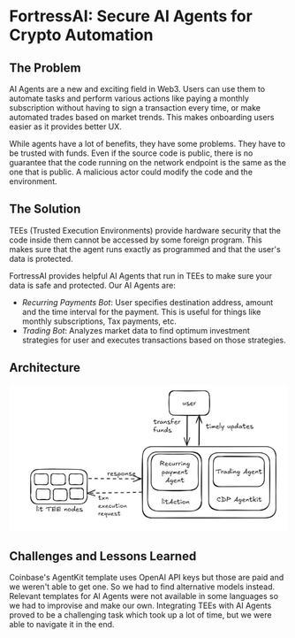 # FortressAI: Secure AI Agents for Crypto Automation

## The Problem

AI Agents are a new and exciting field in Web3. Users can use them to automate tasks and perform various actions like paying a monthly subscription without having to sign a transaction every time, or make automated trades based on market trends. This makes onboarding users easier as it provides better UX.

While agents have a lot of benefits, they have some problems. They have to be trusted with funds. Even if the source code is public, there is no guarantee that the code running on the network endpoint is the same as the one that is public. A malicious actor could modify the code and the environment.

## The Solution

TEEs (Trusted Execution Environments) provide hardware security that the code inside them cannot be accessed by some foreign program. This makes sure that the agent runs exactly as programmed and that the user's data is protected.

FortressAI provides helpful AI Agents that run in TEEs to make sure your data is safe and protected. Our AI Agents are:

- *Recurring Payments Bot*: User specifies destination address, amount and the time interval for the payment. This is useful for things like monthly subscriptions, Tax payments, etc.
- *Trading Bot*: Analyzes market data to find optimum investment strategies for user and executes transactions based on those strategies.

## Architecture

![Architecture Diagram](architecture.jpg)

## Challenges and Lessons Learned

Coinbase's AgentKit template uses OpenAI API keys but those are paid and we weren't able to get one. So we had to find alternative models instead. Relevant templates for AI Agents were not available in some languages so we had to improvise and make our own. Integrating TEEs with AI Agents proved to be a challenging task which took up a lot of time, but we were able to navigate it in the end.
